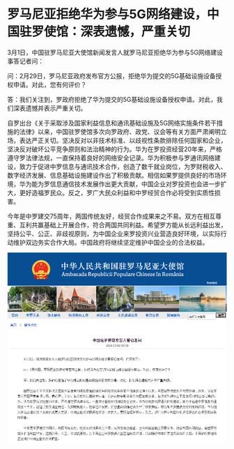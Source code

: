 # 罗马尼亚拒绝华为参与5G网络建设，中国驻罗使馆：深表遗憾，严重关切

3月1日，中国驻罗马尼亚大使馆新闻发言人就罗马尼亚拒绝华为参与5G网络建设事答记者问：

问：2月29日，罗马尼亚政府发布官方公报，拒绝华为提交的5G基础设施设备授权申请。对此，您有何评价？

答：我们关注到，罗政府拒绝了华为提交的5G基础设施设备授权申请。对此，我们深表遗憾并表示严重关切。

自罗出台《关于采取涉及国家利益信息和通讯基础设施及5G网络实施条件若干措施的法律》以来，中国驻罗使馆多次向罗政府、政党、议会等有关方面严肃阐明立场，表达严正关切。坚决反对以非技术标准、以歧视性条款排除任何国家和企业，坚决反对破坏公平竞争原则和法治精神的行为。华为在罗投资经营20年来，严格遵守罗法律法规，一直保持着良好的网络安全记录。华为积极参与罗通讯网络建设，致力于促进中罗信息与通讯技术合作，创造了数千就业岗位，为罗财税收入、数字经济发展、信息基础设施建设作出了积极贡献。相信如果罗提供良好的市场环境，华为能为罗信息通信技术发展作出更大贡献，中国企业对罗投资也会进一步扩大，更好造福罗民众。反之，罗广大民众利益和中罗经贸合作必将受到实质性损害。

今年是中罗建交75周年，两国传统友好，经贸合作成果来之不易。双方在相互尊重、互利共赢基础上开展合作，符合两国共同利益。希望罗方能从长远利益出发，坚持公平、公正、非歧视原则，为中国企业来罗投资兴业营造良好环境，以实际行动维护双边务实合作大局。中国政府将继续坚定维护中国企业的合法权益。

![d9942442b2682612a4c3a7330208403c.jpg](https://raw.githubusercontent.com/qqhsx/qqnews_image/main/2024/03/02/罗马尼亚拒绝华为参与5G网络建设，中国驻罗使馆：深表遗憾，严重关切/d9942442b2682612a4c3a7330208403c.jpg)

